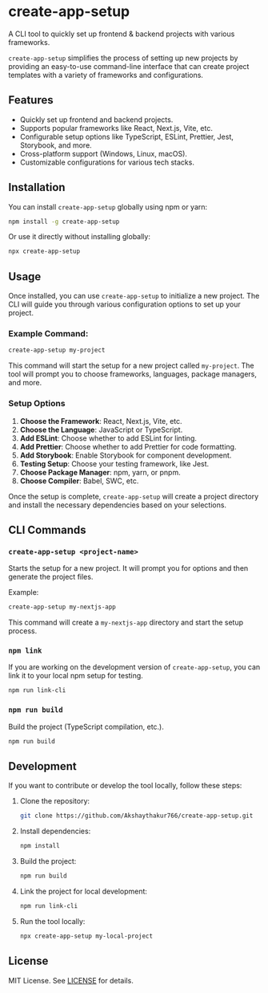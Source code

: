 
# create-app-setup

A CLI tool to quickly set up frontend & backend projects with various frameworks.

`create-app-setup` simplifies the process of setting up new projects by providing an easy-to-use command-line interface that can create project templates with a variety of frameworks and configurations.

## Features

- Quickly set up frontend and backend projects.
- Supports popular frameworks like React, Next.js, Vite, etc.
- Configurable setup options like TypeScript, ESLint, Prettier, Jest, Storybook, and more.
- Cross-platform support (Windows, Linux, macOS).
- Customizable configurations for various tech stacks.

## Installation

You can install `create-app-setup` globally using npm or yarn:

```bash
npm install -g create-app-setup
```

Or use it directly without installing globally:

```bash
npx create-app-setup
```

## Usage

Once installed, you can use `create-app-setup` to initialize a new project. The CLI will guide you through various configuration options to set up your project.

### Example Command:

```bash
create-app-setup my-project
```

This command will start the setup for a new project called `my-project`. The tool will prompt you to choose frameworks, languages, package managers, and more.

### Setup Options

1. **Choose the Framework**: React, Next.js, Vite, etc.
2. **Choose the Language**: JavaScript or TypeScript.
3. **Add ESLint**: Choose whether to add ESLint for linting.
4. **Add Prettier**: Choose whether to add Prettier for code formatting.
5. **Add Storybook**: Enable Storybook for component development.
6. **Testing Setup**: Choose your testing framework, like Jest.
7. **Choose Package Manager**: npm, yarn, or pnpm.
8. **Choose Compiler**: Babel, SWC, etc.

Once the setup is complete, `create-app-setup` will create a project directory and install the necessary dependencies based on your selections.

## CLI Commands

### `create-app-setup <project-name>`

Starts the setup for a new project. It will prompt you for options and then generate the project files.

Example:

```bash
create-app-setup my-nextjs-app
```

This command will create a `my-nextjs-app` directory and start the setup process.

### `npm link`

If you are working on the development version of `create-app-setup`, you can link it to your local npm setup for testing.

```bash
npm run link-cli
```

### `npm run build`

Build the project (TypeScript compilation, etc.).

```bash
npm run build
```

## Development

If you want to contribute or develop the tool locally, follow these steps:

1. Clone the repository:

   ```bash
   git clone https://github.com/Akshaythakur766/create-app-setup.git
   ```

2. Install dependencies:

   ```bash
   npm install
   ```

3. Build the project:

   ```bash
   npm run build
   ```

4. Link the project for local development:

   ```bash
   npm run link-cli
   ```

5. Run the tool locally:

   ```bash
   npx create-app-setup my-local-project
   ```

## License

MIT License. See [LICENSE](LICENSE) for details.
